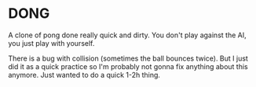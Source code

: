 DONG
====

A clone of pong done really quick and dirty.
You don't play against the AI, you just play with yourself.

There is a bug with collision (sometimes the ball bounces twice).
But I just did it as a quick practice so I'm probably not gonna
fix anything about this anymore. Just wanted to do a quick 1-2h
thing.